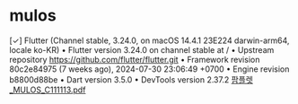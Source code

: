 # mulos


[✓] Flutter (Channel stable, 3.24.0, on macOS 14.4.1 23E224 darwin-arm64, locale ko-KR)
• Flutter version 3.24.0 on channel stable at /
• Upstream repository https://github.com/flutter/flutter.git
• Framework revision 80c2e84975 (7 weeks ago), 2024-07-30 23:06:49 +0700
• Engine revision b8800d88be
• Dart version 3.5.0
• DevTools version 2.37.2
[팜플렛_MULOS_C111113.pdf](https://github.com/user-attachments/files/17987169/_MULOS_C111113.pdf)
